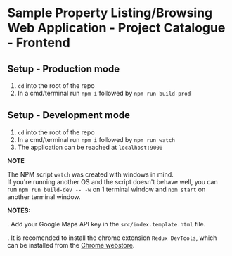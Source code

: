 # Sample Property Listing/Browsing Web Application - Project Catalogue - Frontend

## Setup - Production mode

1. `cd` into the root of the repo
2. In a cmd/terminal run `npm i` followed by `npm run build-prod`

## Setup - Development mode

1. `cd` into the root of the repo
2. In a cmd/terminal run `npm i` followed by `npm run watch`
3. The application can be reached at `localhost:9000`

**NOTE**

The NPM script `watch` was created with windows in mind.  
If you're running another OS and the script doesn't behave well, you can run `npm run build-dev -- -w` on 1 terminal window and `npm start` on another terminal window.

**NOTES:**  

. Add your Google Maps API key in the `src/index.template.html` file.

. It is recomended to install the chrome extension `Redux DevTools`, which can be installed from the [Chrome webstore](https://chrome.google.com/webstore/detail/redux-devtools/lmhkpmbekcpmknklioeibfkpmmfibljd).